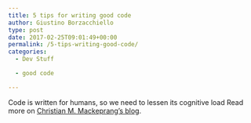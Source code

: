 ```yaml
---
title: 5 tips for writing good code
author: Giustino Borzacchiello
type: post
date: 2017-02-25T09:01:49+00:00
permalink: /5-tips-writing-good-code/
categories:
  - Dev Stuff

  - good code

---
```

Code is written for humans, so we need to lessen its cognitive load Read more on [Christian M. Mackeprang&#8217;s blog][1].

 [1]: http://chrismm.com/blog/writing-good-code-reduce-the-cognitive-load/